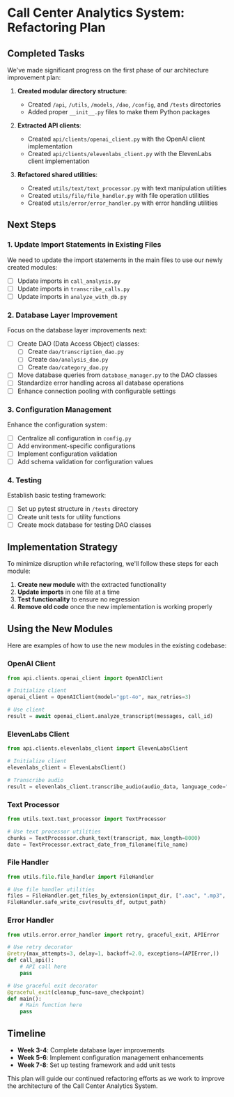 # Call Center Analytics System: Refactoring Plan

## Completed Tasks

We've made significant progress on the first phase of our architecture improvement plan:

1. **Created modular directory structure**:
   - Created `/api`, `/utils`, `/models`, `/dao`, `/config`, and `/tests` directories
   - Added proper `__init__.py` files to make them Python packages

2. **Extracted API clients**:
   - Created `api/clients/openai_client.py` with the OpenAI client implementation
   - Created `api/clients/elevenlabs_client.py` with the ElevenLabs client implementation

3. **Refactored shared utilities**:
   - Created `utils/text/text_processor.py` with text manipulation utilities
   - Created `utils/file/file_handler.py` with file operation utilities
   - Created `utils/error/error_handler.py` with error handling utilities

## Next Steps

### 1. Update Import Statements in Existing Files

We need to update the import statements in the main files to use our newly created modules:

- [ ] Update imports in `call_analysis.py`
- [ ] Update imports in `transcribe_calls.py`
- [ ] Update imports in `analyze_with_db.py`

### 2. Database Layer Improvement

Focus on the database layer improvements next:

- [ ] Create DAO (Data Access Object) classes:
  - [ ] Create `dao/transcription_dao.py`
  - [ ] Create `dao/analysis_dao.py`
  - [ ] Create `dao/category_dao.py`

- [ ] Move database queries from `database_manager.py` to the DAO classes
- [ ] Standardize error handling across all database operations
- [ ] Enhance connection pooling with configurable settings

### 3. Configuration Management

Enhance the configuration system:

- [ ] Centralize all configuration in `config.py`
- [ ] Add environment-specific configurations
- [ ] Implement configuration validation
- [ ] Add schema validation for configuration values

### 4. Testing

Establish basic testing framework:

- [ ] Set up pytest structure in `/tests` directory
- [ ] Create unit tests for utility functions
- [ ] Create mock database for testing DAO classes

## Implementation Strategy

To minimize disruption while refactoring, we'll follow these steps for each module:

1. **Create new module** with the extracted functionality
2. **Update imports** in one file at a time
3. **Test functionality** to ensure no regression
4. **Remove old code** once the new implementation is working properly

## Using the New Modules

Here are examples of how to use the new modules in the existing codebase:

### OpenAI Client

```python
from api.clients.openai_client import OpenAIClient

# Initialize client
openai_client = OpenAIClient(model="gpt-4o", max_retries=3)

# Use client
result = await openai_client.analyze_transcript(messages, call_id)
```

### ElevenLabs Client

```python
from api.clients.elevenlabs_client import ElevenLabsClient

# Initialize client
elevenlabs_client = ElevenLabsClient()

# Transcribe audio
result = elevenlabs_client.transcribe_audio(audio_data, language_code="hin")
```

### Text Processor

```python
from utils.text.text_processor import TextProcessor

# Use text processor utilities
chunks = TextProcessor.chunk_text(transcript, max_length=8000)
date = TextProcessor.extract_date_from_filename(file_name)
```

### File Handler

```python
from utils.file.file_handler import FileHandler

# Use file handler utilities
files = FileHandler.get_files_by_extension(input_dir, [".aac", ".mp3", ".wav"])
FileHandler.safe_write_csv(results_df, output_path)
```

### Error Handler

```python
from utils.error.error_handler import retry, graceful_exit, APIError

# Use retry decorator
@retry(max_attempts=3, delay=1, backoff=2.0, exceptions=(APIError,))
def call_api():
    # API call here
    pass

# Use graceful exit decorator
@graceful_exit(cleanup_func=save_checkpoint)
def main():
    # Main function here
    pass
```

## Timeline

- **Week 3-4**: Complete database layer improvements
- **Week 5-6**: Implement configuration management enhancements
- **Week 7-8**: Set up testing framework and add unit tests

This plan will guide our continued refactoring efforts as we work to improve the architecture of the Call Center Analytics System. 